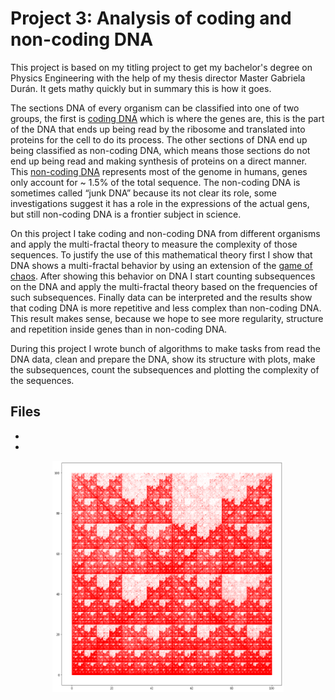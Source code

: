 # Project 3: Analysis of coding and non-coding DNA

This project is based on my titling project to get my bachelor's degree on Physics Engineering with the help of my thesis director Master Gabriela Durán. It gets mathy quickly but in summary this is how it goes. 

The sections DNA of every organism can be classified into one of two groups, the first is [coding DNA](https://en.wikipedia.org/wiki/Coding_region) which is where the genes are, this is the part of the DNA that ends up being read by the ribosome and translated into proteins for the cell to do its process. The other sections of DNA end up being classified as non-coding DNA, which means those sections do not end up being read and making synthesis of proteins on a direct manner. This [non-coding DNA](https://ib.bioninja.com.au/higher-level/topic-7-nucleic-acids/71-dna-structure-and-replic/non-coding-dna.html) represents most of the genome in humans, genes only account for ~ 1.5% of the total sequence. The non-coding DNA is sometimes called “junk DNA” because its not clear its role, some investigations suggest it has a role in the expressions of the actual gens, but still non-coding DNA is a frontier subject in science. 

On this project I take coding and non-coding DNA from different organisms and apply the multi-fractal theory to measure the complexity of those sequences. To justify the use of this mathematical theory first I show that DNA shows a multi-fractal behavior by using an extension of the [game of chaos]( https://en.wikipedia.org/wiki/Chaos_game). After showing this behavior on DNA I start counting subsequences on the DNA and apply the multi-fractal theory based on the frequencies of such subsequences. Finally data can be interpreted and the results show that coding DNA is more repetitive and less complex than non-coding DNA. This result makes sense, because we hope to see more regularity, structure and repetition inside genes than in non-coding DNA. 

During this project I wrote bunch of algorithms to make tasks from read the DNA data, clean and prepare the DNA,  show its structure with plots, make the subsequences, count the subsequences and plotting the complexity of the sequences. 

## Files 

*
* 

<p align="center">
<img src="./images/cromosomay.png" width="370" height="370" />
</p>
